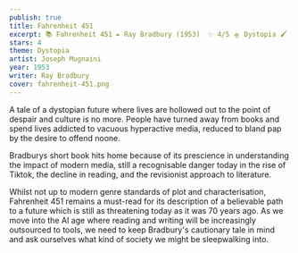 ```yaml
---
publish: true
title: Fahrenheit 451
excerpt: 📚 Fahrenheit 451 ✒️ Ray Bradbury (1953)  ✨ 4/5 🛸 Dystopia 🖌️ Joseph Mugnaini
stars: 4
theme: Dystopia
artist: Joseph Mugnaini
year: 1953
writer: Ray Bradbury
cover: fahrenheit-451.png
---
```

A tale of a dystopian future where lives are hollowed out to the point of despair and culture is no more. People have turned away from books and spend lives addicted to vacuous hyperactive media, reduced to bland pap by the desire to offend noone.  
  
Bradburys short book hits home because of its prescience in understanding the impact of modern media, still a recognisable danger today in the rise of Tiktok, the decline in reading, and the revisionist approach to literature.  
  
Whilst not up to modern genre standards of plot and characterisation, Fahrenheit 451 remains a must-read for its description of a believable path to a future which is still as threatening today as it was 70 years ago. As we move into the AI age where reading and writing will be increasingly outsourced to tools, we need to keep Bradbury's cautionary tale in mind and ask ourselves what kind of society we might be sleepwalking into.